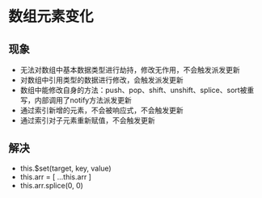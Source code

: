 # 数组元素变化

## 现象

- 无法对数组中基本数据类型进行劫持，修改无作用，不会触发派发更新
- 对数组中引用类型的数据进行修改，会触发派发更新
- 数组中能修改自身的方法：push、pop、shift、unshift、splice、sort被重写，内部调用了notify方法派发更新
- 通过索引新增的元素，不会被响应式，不会触发更新
- 通过索引对子元素重新赋值，不会触发更新

## 解决

- this.$set(target, key, value)
- this.arr = [ ...this.arr ]
- this.arr.splice(0, 0)
